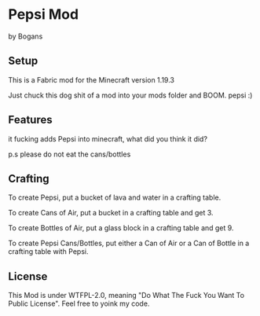 # Pepsi Mod
by Bogans

## Setup

This is a Fabric mod for the Minecraft version 1.19.3

Just chuck this dog shit of a mod into your mods folder and BOOM. pepsi :)

## Features
it fucking adds Pepsi into minecraft, what did you think it did?

p.s please do not eat the cans/bottles

## Crafting
To create Pepsi, put a bucket of lava and water in a crafting table.

To create Cans of Air, put a bucket in a crafting table and get 3.

To create Bottles of Air, put a glass block in a crafting table and get 9.

To create Pepsi Cans/Bottles, put either a Can of Air or a Can of Bottle in a crafting table with Pepsi.

## License

This Mod is under WTFPL-2.0, meaning "Do What The Fuck You Want To Public License". Feel free to yoink my code.
